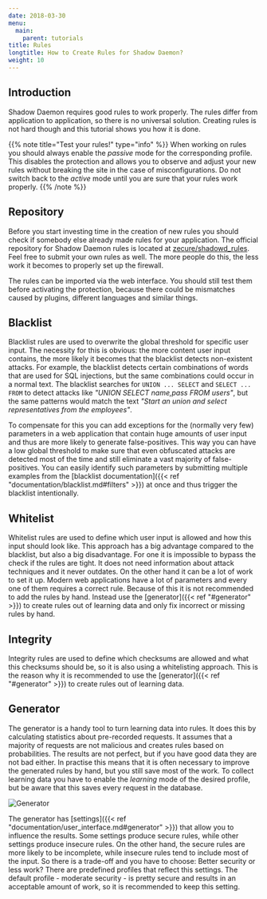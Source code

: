 ```yaml
---
date: 2018-03-30
menu:
  main:
    parent: tutorials
title: Rules
longtitle: How to Create Rules for Shadow Daemon?
weight: 10
---
```


## Introduction

Shadow Daemon requires good rules to work properly.
The rules differ from application to application, so there is no universal solution.
Creating rules is not hard though and this tutorial shows you how it is done.

{{% note title="Test your rules!" type="info" %}}
When working on rules you should always enable the *passive* mode for the corresponding profile.
This disables the protection and allows you to observe and adjust your new rules without breaking the site in the case of misconfigurations.
Do not switch back to the *active* mode until you are sure that your rules work properly.
{{% /note %}}

## Repository

Before you start investing time in the creation of new rules you should check if somebody else already made rules for your application.
The official repository for Shadow Daemon rules is located at [zecure/shadowd_rules](https://github.com/zecure/shadowd_rules).
Feel free to submit your own rules as well.
The more people do this, the less work it becomes to properly set up the firewall.

The rules can be imported via the web interface.
You should still test them before activating the protection, because there could be mismatches caused by plugins, different languages and similar things.

## Blacklist

Blacklist rules are used to overwrite the global threshold for specific user input.
The necessity for this is obvious: the more content user input contains, the more likely it becomes that the blacklist detects non-existent attacks.
For example, the blacklist detects certain combinations of words that are used for SQL injections, but the same combinations could occur in a normal text.
The blacklist searches for `UNION ... SELECT` and `SELECT ... FROM` to detect attacks like *"UNION SELECT name,pass FROM users"*, but the same patterns would match the text *"Start an union and select representatives from the employees"*.

To compensate for this you can add exceptions for the (normally very few) parameters in a web application that contain huge amounts of user input and thus are more likely to generate false-positives.
This way you can have a low global threshold to make sure that even obfuscated attacks are detected most of the time and still eliminate a vast majority of false-positives.
You can easily identify such parameters by submitting multiple examples from the [blacklist documentation]({{< ref "documentation/blacklist.md#filters" >}}) at once and thus trigger the blacklist intentionally.

## Whitelist

Whitelist rules are used to define which user input is allowed and how this input should look like.
This approach has a big advantage compared to the blacklist, but also a big disadvantage.
For one it is impossible to bypass the check if the rules are tight.
It does not need information about attack techniques and it never outdates.
On the other hand it can be a lot of work to set it up.
Modern web applications have a lot of parameters and every one of them requires a correct rule.
Because of this it is not recommended to add the rules by hand.
Instead use the [generator]({{< ref "#generator" >}}) to create rules out of learning data and only fix incorrect or missing rules by hand.

## Integrity

Integrity rules are used to define which checksums are allowed and what this checksums should be, so it is also using a whitelisting approach.
This is the reason why it is recommended to use the [generator]({{< ref "#generator" >}}) to create rules out of learning data.

## Generator

The generator is a handy tool to turn learning data into rules.
It does this by calculating statistics about pre-recorded requests.
It assumes that a majority of requests are not malicious and creates rules based on probabilities.
The results are not perfect, but if you have good data they are not bad either.
In practise this means that it is often necessary to improve the generated rules by hand, but you still save most of the work.
To collect learning data you have to enable the *learning* mode of the desired profile, but be aware that this saves every request in the database.

<img src="/img/tutorials/generator.png" title="Generator" />

The generator has [settings]({{< ref "documentation/user_interface.md#generator" >}}) that allow you to influence the results.
Some settings produce secure rules, while other settings produce insecure rules.
On the other hand, the secure rules are more likely to be incomplete, while insecure rules tend to include most of the input.
So there is a trade-off and you have to choose: Better security or less work?
There are predefined profiles that reflect this settings.
The default profile - moderate security - is pretty secure and results in an acceptable amount of work, so it is recommended to keep this setting.
